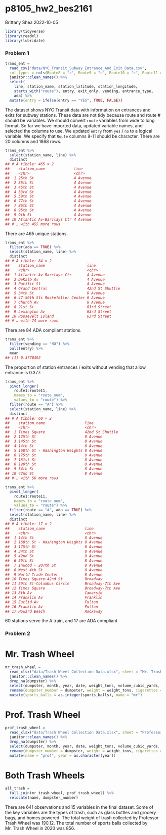 p8105_hw2_bes2161
================
Brittany Shea
2022-10-05

``` r
library(tidyverse)
library(readxl)
library(lubridate)
```

### Problem 1

``` r
trans_ent = 
  read_csv("data/NYC_Transit_Subway_Entrance_And_Exit_Data.csv",
  col_types = cols(Route8 = "c", Route9 = "c", Route10 = "c", Route11 = "c")) %>% 
  janitor::clean_names() %>% 
  select(
    line, station_name, station_latitude, station_longitude, 
    starts_with("route"), entry, exit_only, vending, entrance_type, 
    ada) %>% 
  mutate(entry = ifelse(entry == "YES", TRUE, FALSE))
```

The dataset shows NYC Transit data with information on entrances and
exits for subway stations. These data are not tidy because route and
route \# should be variables. We should convert `route` variables from
wide to long format. So far we have imported data, updated variable
names, and selected the columns to use. We updated `entry` from `yes` /
`no` to a logical variable. We specify that `Route` columns 8-11 should
be character. There are 20 columns and 1868 rows.

``` r
trans_ent %>% 
  select(station_name, line) %>% 
  distinct
## # A tibble: 465 × 2
##    station_name             line    
##    <chr>                    <chr>   
##  1 25th St                  4 Avenue
##  2 36th St                  4 Avenue
##  3 45th St                  4 Avenue
##  4 53rd St                  4 Avenue
##  5 59th St                  4 Avenue
##  6 77th St                  4 Avenue
##  7 86th St                  4 Avenue
##  8 95th St                  4 Avenue
##  9 9th St                   4 Avenue
## 10 Atlantic Av-Barclays Ctr 4 Avenue
## # … with 455 more rows
```

There are 465 unique stations.

``` r
trans_ent %>% 
  filter(ada == TRUE) %>% 
  select(station_name, line) %>% 
  distinct
## # A tibble: 84 × 2
##    station_name                   line           
##    <chr>                          <chr>          
##  1 Atlantic Av-Barclays Ctr       4 Avenue       
##  2 DeKalb Av                      4 Avenue       
##  3 Pacific St                     4 Avenue       
##  4 Grand Central                  42nd St Shuttle
##  5 34th St                        6 Avenue       
##  6 47-50th Sts Rockefeller Center 6 Avenue       
##  7 Church Av                      6 Avenue       
##  8 21st St                        63rd Street    
##  9 Lexington Av                   63rd Street    
## 10 Roosevelt Island               63rd Street    
## # … with 74 more rows
```

There are 84 ADA compliant stations.

``` r
trans_ent %>% 
  filter(vending == "NO") %>% 
  pull(entry) %>% 
  mean
## [1] 0.3770492
```

The proportion of station entrances / exits without vending that allow
entrance is 0.377.

``` r
trans_ent %>% 
  pivot_longer(
    route1:route11,
    names_to = "route_num",
    values_to = "route") %>% 
  filter(route == "A") %>% 
  select(station_name, line) %>% 
  distinct
## # A tibble: 60 × 2
##    station_name                  line           
##    <chr>                         <chr>          
##  1 Times Square                  42nd St Shuttle
##  2 125th St                      8 Avenue       
##  3 145th St                      8 Avenue       
##  4 14th St                       8 Avenue       
##  5 168th St - Washington Heights 8 Avenue       
##  6 175th St                      8 Avenue       
##  7 181st St                      8 Avenue       
##  8 190th St                      8 Avenue       
##  9 34th St                       8 Avenue       
## 10 42nd St                       8 Avenue       
## # … with 50 more rows

trans_ent %>% 
  pivot_longer(
    route1:route11,
    names_to = "route_num",
    values_to = "route") %>% 
  filter(route == "A", ada == TRUE) %>% 
  select(station_name, line) %>% 
  distinct
## # A tibble: 17 × 2
##    station_name                  line            
##    <chr>                         <chr>           
##  1 14th St                       8 Avenue        
##  2 168th St - Washington Heights 8 Avenue        
##  3 175th St                      8 Avenue        
##  4 34th St                       8 Avenue        
##  5 42nd St                       8 Avenue        
##  6 59th St                       8 Avenue        
##  7 Inwood - 207th St             8 Avenue        
##  8 West 4th St                   8 Avenue        
##  9 World Trade Center            8 Avenue        
## 10 Times Square-42nd St          Broadway        
## 11 59th St-Columbus Circle       Broadway-7th Ave
## 12 Times Square                  Broadway-7th Ave
## 13 8th Av                        Canarsie        
## 14 Franklin Av                   Franklin        
## 15 Euclid Av                     Fulton          
## 16 Franklin Av                   Fulton          
## 17 Howard Beach                  Rockaway
```

60 stations serve the A train, and 17 are ADA compliant.

### Problem 2

# Mr. Trash Wheel

``` r
mr_trash_wheel = 
  read_xlsx("data/Trash Wheel Collection Data.xlsx", sheet = "Mr. Trash Wheel")  %>%
  janitor::clean_names() %>%
  drop_na(dumpster) %>%
  select(dumpster, month, year, date, weight_tons, volume_cubic_yards, plastic_bottles, polystyrene, cigarette_butts, glass_bottles, grocery_bags, chip_bags, sports_balls, homes_powered) %>% 
  rename(dumpster_number = dumpster, weight = weight_tons, cigarettes = cigarette_butts, volume = volume_cubic_yards) %>% 
  mutate(sports_balls = as.integer(sports_balls), name = "mr")
```

# Prof. Trash Wheel

``` r
prof_trash_wheel =
  read_xlsx("data/Trash Wheel Collection Data.xlsx", sheet = "Professor Trash Wheel")  %>%
  janitor::clean_names() %>%
  drop_na(dumpster) %>%
  select(dumpster, month, year, date, weight_tons, volume_cubic_yards, plastic_bottles, polystyrene, cigarette_butts, glass_bottles, grocery_bags, chip_bags, homes_powered) %>% 
  rename(dumpster_number = dumpster, weight = weight_tons, cigarettes = cigarette_butts, volume = volume_cubic_yards) %>% 
  mutate(name = "prof", year = as.character(year))
```

# Both Trash Wheels

``` r
all_trash = 
  full_join(mr_trash_wheel, prof_trash_wheel) %>%
  relocate(name, dumpster_number) 
```

There are 641 observations and 15 variables in the final dataset. Some
of the key variables are the types of trash, such as glass bottles and
grocery bags, and homes powered. The total weight of trash collected by
Professor Trash Wheel was 190.12. The total number of sports balls
collected by Mr. Trash Wheel in 2020 was 856.
